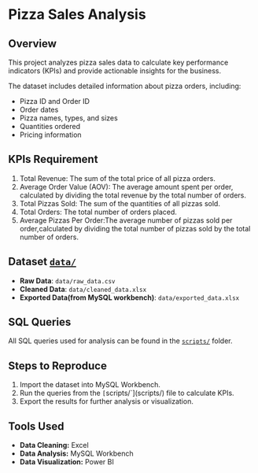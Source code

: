 # Pizza Sales Analysis

## Overview
This project analyzes pizza sales data to calculate key performance indicators (KPIs) and provide actionable insights for the business.

The dataset includes detailed information about pizza orders, including:
- Pizza ID and Order ID
- Order dates
- Pizza names, types, and sizes
- Quantities ordered
- Pricing information

## KPIs Requirement
1. Total Revenue: The sum of the total price of all pizza orders.
2. Average Order Value (AOV): The average amount spent per order, calculated by dividing the total revenue by the total number of orders.
3. Total Pizzas Sold: The sum of the quantities of all pizzas sold.
4. Total Orders: The total number of orders placed.
5. Average Pizzas Per Order:The average number of pizzas sold per order,calculated by dividing the total number of pizzas sold by the total number of orders.
    
## Dataset [`data/`](data/)
- **Raw Data**: `data/raw_data.csv`
- **Cleaned Data**: `data/cleaned_data.xlsx`
- **Exported Data(from MySQL workbench)**: `data/exported_data.xlsx`

## SQL Queries
All SQL queries used for analysis can be found in the [`scripts/`](scripts/) folder.

## Steps to Reproduce
1. Import the dataset into MySQL Workbench.
2. Run the queries from the `[`scripts/`](scripts/) file to calculate KPIs.
3. Export the results for further analysis or visualization.

## Tools Used
- **Data Cleaning:** Excel
- **Data Analysis:** MySQL Workbench
- **Data Visualization:** Power BI

